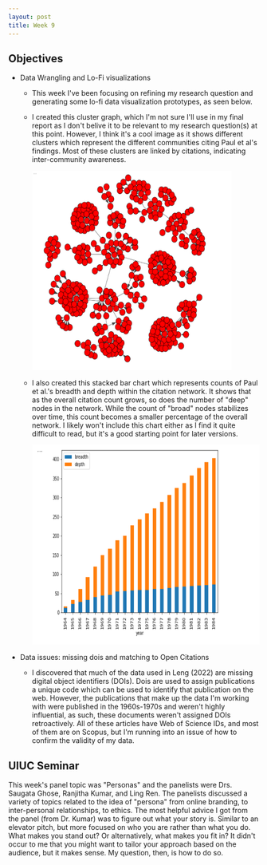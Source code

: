 ```yaml
---
layout: post
title: Week 9
---
```


## Objectives
- Data Wrangling and Lo-Fi visualizations
  - This week I've been focusing on refining my research question and generating some lo-fi data visualization prototypes, as seen below.  
  - I created this cluster graph, which I'm not sure I'll use in my final report as I don't belive it to be relevant to my research question(s) at this point. However, I think it's a cool image as it shows different clusters which represent the different communities citing Paul et al's findings. Most of these clusters are linked by citations, indicating inter-community awareness. 

    <img src="../images/cluster_network.png" width="400" height="400" alt="A visualization of a citation network. The nodes are marked in red with edges drawn between nodes if they are connected through direct citation. The nodes have been clustered to reflect communities within the papers citing Paul et al. (1963). The node representing Paul et al. (1963) is not included.">
    
  - I also created this stacked bar chart which represents counts of Paul et al.'s breadth and depth within the citation network. It shows that as the overall citation count grows, so does the number of "deep" nodes in the network. While the count of "broad" nodes stabilizes over time, this count becomes a smaller percentage of the overall network. I likely won't include this chart either as I find it quite difficult to read, but it's a good starting point for later versions.
    
    <img src="../images/stacked_bar.png" width="600" height="400" alt="">
    
- Data issues: missing dois and matching to Open Citations
  - I discovered that much of the data used in Leng (2022) are missing digital object identifiers (DOIs). Dois are used to assign publications a unique code which can be used to identify that publication on the web. However, the publications that make up the data I'm working with were published in the 1960s-1970s and weren't highly influential, as such, these documents weren't assigned DOIs retroactively. All of these articles have Web of Science IDs, and most of them are on Scopus, but I'm running into an issue of how to confirm the validity of my data. 

## UIUC Seminar
This week's panel topic was "Personas" and the panelists were Drs. Saugata Ghose, Ranjitha Kumar, and Ling Ren. The panelists discussed a variety of topics related to the idea of "persona" from online branding, to inter-personal relationships, to ethics. The most helpful advice I got from the panel (from Dr. Kumar) was to figure out what your story is. Similar to an elevator pitch, but more focused on who you are rather than what you do. What makes you stand out? Or alternatively, what makes you fit in? It didn't occur to me that you might want to tailor your approach based on the audience, but it makes sense. My question, then, is how to do so. 
